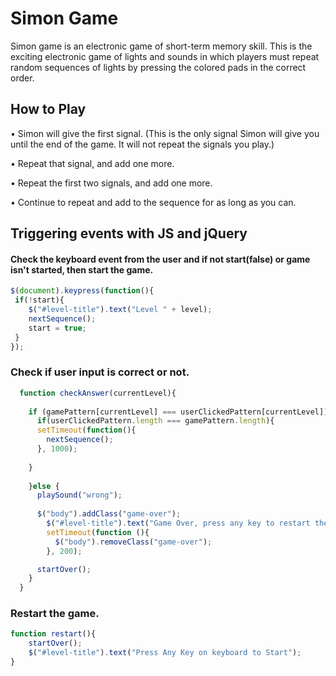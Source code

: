 
# Simon Game

Simon game is an electronic game of short-term memory skill. This is the exciting electronic game of lights and sounds in which players must repeat random sequences of lights by pressing the colored pads in the correct order.


## How to Play

• Simon will give the first signal. (This is the only signal
Simon will give you until the end of the game. It will
not repeat the signals you play.)

• Repeat that signal, and add one more.

• Repeat the first two signals, and add one more.

• Continue to repeat and add to the sequence for as long
as you can.

## Triggering events with JS and jQuery

#### Check the keyboard event from the user and if not start(false) or game isn't started, then start the game.

```javascript
$(document).keypress(function(){
 if(!start){
    $("#level-title").text("Level " + level);
    nextSequence();
    start = true;
 }
});
```

### Check if user input is correct or not.

```javascript
  function checkAnswer(currentLevel){
   
    if (gamePattern[currentLevel] === userClickedPattern[currentLevel]){
      if(userClickedPattern.length === gamePattern.length){
      setTimeout(function(){
        nextSequence();
      }, 1000);
      
    }
      
    }else {
      playSound("wrong");
      
      $("body").addClass("game-over");
        $("#level-title").text("Game Over, press any key to restart the game");
        setTimeout(function (){
          $("body").removeClass("game-over");
        }, 200);

      startOver(); 
    }
  }
```

### Restart the game.
```javascript
function restart(){
    startOver(); 
    $("#level-title").text("Press Any Key on keyboard to Start");  
}
```

